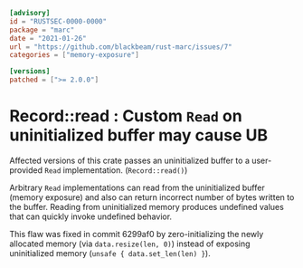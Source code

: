 ```toml
[advisory]
id = "RUSTSEC-0000-0000"
package = "marc"
date = "2021-01-26"
url = "https://github.com/blackbeam/rust-marc/issues/7"
categories = ["memory-exposure"]

[versions]
patched = [">= 2.0.0"]
```

# Record::read : Custom `Read` on uninitialized buffer may cause UB

Affected versions of this crate passes an uninitialized buffer to a user-provided `Read` implementation. (`Record::read()`)

Arbitrary `Read` implementations can read from the uninitialized buffer (memory exposure) and also can return incorrect number of bytes written to the buffer.
Reading from uninitialized memory produces undefined values that can quickly invoke undefined behavior.

This flaw was fixed in commit 6299af0 by zero-initializing the newly allocated memory (via `data.resize(len, 0)`) instead of exposing uninitialized memory (`unsafe { data.set_len(len) }`).
